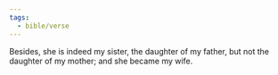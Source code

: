 ```yaml
---
tags:
  - bible/verse
---
```

Besides, she is indeed my sister, the daughter of my father, but not the daughter of my mother; and she became my wife.